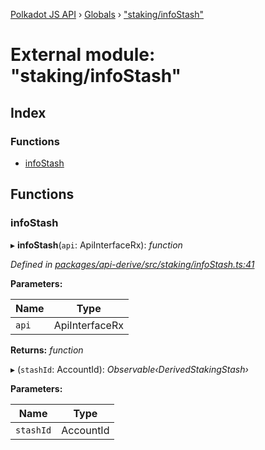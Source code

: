 [Polkadot JS API](../README.md) › [Globals](../globals.md) › ["staking/infoStash"](_staking_infostash_.md)

# External module: "staking/infoStash"

## Index

### Functions

* [infoStash](_staking_infostash_.md#infostash)

## Functions

###  infoStash

▸ **infoStash**(`api`: ApiInterfaceRx): *function*

*Defined in [packages/api-derive/src/staking/infoStash.ts:41](https://github.com/polkadot-js/api/blob/00e567b662/packages/api-derive/src/staking/infoStash.ts#L41)*

**Parameters:**

Name | Type |
------ | ------ |
`api` | ApiInterfaceRx |

**Returns:** *function*

▸ (`stashId`: AccountId): *Observable‹DerivedStakingStash›*

**Parameters:**

Name | Type |
------ | ------ |
`stashId` | AccountId |
